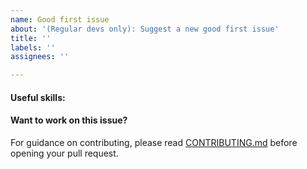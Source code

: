 ```yaml
---
name: Good first issue
about: '(Regular devs only): Suggest a new good first issue'
title: ''
labels: ''
assignees: ''

---
```


<!-- Needs the label "good first issue" assigned manually before or after opening -->

<!-- A good first issue is an uncontroversial issue, that has a relatively unique and obvious solution -->

<!-- Motivate the issue and explain the solution briefly -->

#### Useful skills:

<!-- (For example, “C++11 std::thread”, “Qt5 GUI and async GUI design” or “basic understanding of BitcoinReload mining and the BitcoinReload Core RPC interface”.) -->

#### Want to work on this issue?

For guidance on contributing, please read [CONTRIBUTING.md](https://github.com/bitcoinreload/bitcoinreload/blob/master/CONTRIBUTING.md) before opening your pull request.
